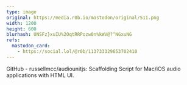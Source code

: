 ```yaml
---
type: image
original: https://media.r0b.io/mastodon/original/511.png
width: 1200
height: 600
blurhash: UNSFz}xuIU%2OqtRRPozw0n%kWV@?^NGxuNG
refs:
  mastodon_card:
    - https://social.lol/@r0b/113733329653702410
---
```


GitHub - russellmcc/audiounitjs: Scaffolding Script for Mac/iOS audio applications with HTML UI.
